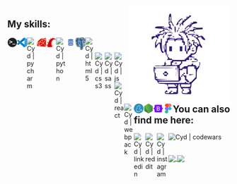 <img align="right" src="picsvg_download.svg" width="230" />


    
## My skills:
   [<img align="left" alt="Cyd | terminal" width="22px" src="https://raw.githubusercontent.com/github/explore/80688e429a7d4ef2fca1e82350fe8e3517d3494d/topics/terminal/terminal.png" />][terminal]
   [<img align="left" alt="Cyd | vscode" width="22px" src="https://raw.githubusercontent.com/github/explore/80688e429a7d4ef2fca1e82350fe8e3517d3494d/topics/visual-studio-code/visual-studio-code.png" />][vscode]
   [<img align="left" alt="Cyd | pycharm" width="22px" src="https://upload.wikimedia.org/wikipedia/commons/thumb/1/1d/PyCharm_Icon.svg/1200px-PyCharm_Icon.svg.png" />][pycharm]
   [<img align="left" alt="Cyd | ruby" width="22px" src="https://github.com/devicons/devicon/raw/master/icons/ruby/ruby-plain.svg" />][ruby]
   [<img align="left" alt="Cyd | rails" width="22px" src="https://github.com/devicons/devicon/raw/master/icons/rails/rails-plain.svg" />][rails]
   [<img align="left" alt="Cyd | python" width="22px" src="https://raw.githubusercontent.com/danielcranney/readme-generator/main/public/icons/skills/python-colored.svg" />][python]
   [<img align="left" alt="Cyd | sqlite" width="22px" src="https://raw.githubusercontent.com/github/explore/80688e429a7d4ef2fca1e82350fe8e3517d3494d/topics/sql/sql.png" />][sqlite]
    [<img align="left" alt="Cyd | postgre" width="22px" src="https://raw.githubusercontent.com/github/explore/80688e429a7d4ef2fca1e82350fe8e3517d3494d/topics/postgresql/postgresql.png" width="28" height="28" alt="postgresql" />][postgre]
    [<img align="left" alt="Cyd | html5" width="22px" src="https://raw.githubusercontent.com/danielcranney/readme-generator/main/public/icons/skills/html5-colored.svg" alt="html5" />][html5]
    <br></br>
    [<img align="left" alt="Cyd | css3" width="22px" src="https://raw.githubusercontent.com/danielcranney/readme-generator/main/public/icons/skills/css3-colored.svg" alt="css3" />][css3]
    [<img align="left" alt="Cyd | sass" width="22px" src="https://raw.githubusercontent.com/danielcranney/readme-generator/main/public/icons/skills/sass-colored.svg" alt="sass" />][sass]
    [<img align="left" alt="Cyd | js" width="22px" src="https://raw.githubusercontent.com/danielcranney/readme-generator/main/public/icons/skills/javascript-colored.svg" alt="js" />][js]
    [<img align="left" alt="Cyd | react" width="22px" src="https://raw.githubusercontent.com/danielcranney/readme-generator/main/public/icons/skills/react-colored.svg" alt="react" />][react]
    [<img align="left" alt="Cyd | webpack" width="22px" src="https://raw.githubusercontent.com/danielcranney/readme-generator/main/public/icons/skills/webpack-colored.svg" alt="webpack" />][webpack] 
    [<img align="left" alt="Cyd | yarn" width="22px" src="https://github.com/devicons/devicon/blob/master/icons/yarn/yarn-original.svg" alt="yarn" />][yarn]
    [<img align="left" alt="Cyd | node" width="22px" src="https://github.com/devicons/devicon/blob/master/icons/nodejs/nodejs-original.svg" alt="node" />][node]
    [<img align="left" alt="Cyd | bootstrap" width="22px" src="https://github.com/devicons/devicon/blob/master/icons/bootstrap/bootstrap-original.svg" alt="bootstrap" />][bootstrap]
    [<img align="left" alt="Cyd | figma" width="22px" src="https://github.com/devicons/devicon/blob/master/icons/figma/figma-original.svg" alt="figma" />][figma]
    <br>
   
 ## You can also find me here:      
   [<img align="left" alt="Cyd | linkedin" width="26px" src="https://static-00.iconduck.com/assets.00/linkedin-icon-1024x1024-net2o24e.png" />][linkedin]

   [<img align="left" alt="Cyd | reddit" width="26px" src="https://images-wixmp-ed30a86b8c4ca887773594c2.wixmp.com/f/5f2341f8-fcf0-4158-be94-5c3a374e71e7/d8w5gj3-b933c9f2-7ded-461d-8e05-c8425fd4090b.png?token=eyJ0eXAiOiJKV1QiLCJhbGciOiJIUzI1NiJ9.eyJzdWIiOiJ1cm46YXBwOjdlMGQxODg5ODIyNjQzNzNhNWYwZDQxNWVhMGQyNmUwIiwiaXNzIjoidXJuOmFwcDo3ZTBkMTg4OTgyMjY0MzczYTVmMGQ0MTVlYTBkMjZlMCIsIm9iaiI6W1t7InBhdGgiOiJcL2ZcLzVmMjM0MWY4LWZjZjAtNDE1OC1iZTk0LTVjM2EzNzRlNzFlN1wvZDh3NWdqMy1iOTMzYzlmMi03ZGVkLTQ2MWQtOGUwNS1jODQyNWZkNDA5MGIucG5nIn1dXSwiYXVkIjpbInVybjpzZXJ2aWNlOmZpbGUuZG93bmxvYWQiXX0.2ZZoUSSs4XzKICmQuA5Irw2rSip47OVO9-CL7KVsMFI" />][reddit]

   [<img align="left" alt="Cyd | instagram" width="26px" src="https://upload.wikimedia.org/wikipedia/commons/thumb/a/a5/Instagram_icon.png/1200px-Instagram_icon.png" />][instagram]

   [<img align="left" alt="Cyd | codewars" src="https://www.codewars.com/users/cydlos/badges/micro" />][codewars]
   <br><br>
   
<a href="https://github.com/anuraghazra/github-readme-stats">
  <img height=200 align="center" src="https://github-readme-stats.vercel.app/api?username=cydlos&rank_icon=github" />
</a>
<a href="https://github.com/anuraghazra/convoychat">
  <img height=200 align="center" src="https://github-readme-stats.vercel.app/api/top-langs?username=cydlos&layout=compact&hide_progress=true&langs_count=8&card_width=70" />
</a>
  
[terminal]: https://www.zsh.org/
[vscode]: https://code.visualstudio.com/
[pycharm]: https://www.jetbrains.com/pycharm/
[ruby]: https://www.ruby-lang.org/
[rails]: https://rubyonrails.org/
[python]: https://www.python.org/
[sqlite]: https://www.sqlite.org/index.html
[postgre]: https://www.postgresql.org/
[html5]: https://developer.mozilla.org/en-US/docs/Glossary/HTML5
[css3]: https://www.w3.org/TR/CSS/#css
[sass]: https://sass-lang.com/
[js]: https://developer.mozilla.org/en-US/docs/Web/JavaScript
[react]: https://react.dev
[webpack]: https://webpack.js.org/ 
[yarn]: https://yarnpkg.com/
[node]: https://nodejs.org/
[bootstrap]: https://getbootstrap.com/
[figma]: https://www.figma.com/
    
[linkedin]: https://www.linkedin.com/in/cyd87/
[codewars]: https://www.codewars.com/users/cydlos
[instagram]: https://www.instagram.com/cydlsk/
[reddit]: https://www.reddit.com/user/crescenzio_ronquetto

